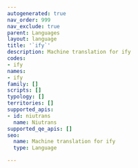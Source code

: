 ```yaml
---
autogenerated: true
nav_order: 999
nav_exclude: true
parent: Languages
layout: language
title: '`ify`'
description: Machine translation for ify
codes:
- ify
names:
- ify
family: []
scripts: []
typology: []
territories: []
supported_apis:
- id: niutrans
  name: Niutrans
supported_qe_apis: []
seo:
  name: Machine translation for ify
  type: Language

---
```


